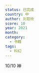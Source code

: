 ```yaml
---
status: 已完成
country: 中
author: 刘慈欣
score: 10
year: 2021
month:
category:
  - 书籍
tags:
  - 科幻
---
```

10/10 神
